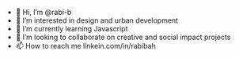 - 👋 Hi, I’m @rabi-b
- 👀 I’m interested in design and urban development
- 🌱 I’m currently learning Javascript
- 💞️ I’m looking to collaborate on creative and social impact projects
- 📫 How to reach me linkein.com/in/rabibah

<!---
rabi-b/rabi-b is a ✨ special ✨ repository because its `README.md` (this file) appears on your GitHub profile.
You can click the Preview link to take a look at your changes.
--->
